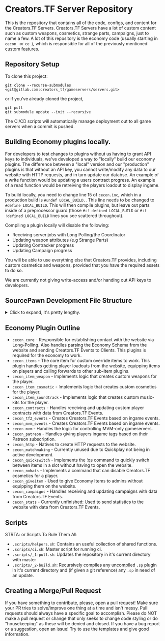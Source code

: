# Creators.TF Server Repository
This is the repository that contains all of the code, configs, and content for the Creators.TF Servers. Creators.TF Servers have a lot of custom content such as custom weapons, cosmetics, strange parts, campaigns, just to name a few. A lot of this repository is the economy code (usually starting in `cecon_` or `ce_`), which is responsible for all of the previously mentioned custom features.

## Repository Setup
To clone this project:

```
git clone --recurse-submodules <git@gitlab.com:creators_tf/gameservers/servers.git>
```
or if you've already cloned the project,

```
git pull
git submodule update --init --recursive
```

The CI/CD scripts will automatically manage deployment out to all game servers when a commit is pushed.

## Building Economy plugins locally.
For developers to test changes to plugins without us having to grant API keys to individuals, we've developed a way to "locally" build our economy plugins. The difference between a "local" version and our "production" plugins is that without an API key, you cannot write/modify any data to our website with HTTP requests, and in turn update our databse. An example of a write function would be updating a users contract progress. An example of a read function would be retreiving the players loadout to display ingame.

To build locally, you need to change line 15 of `cecon.inc`, which in a production build is `#undef LOCAL_BUILD.`.
This line needs to be changed to `#define LOCAL_BUILD`. This will then compile plugins, but leave out parts inside of a preprocessor guard (those `#if defined LOCAL_BUILD` or `#if !defined LOCAL_BUILD` lines you see scattered throughout).

Compiling a plugin locally will disable the following:
- Receiving server jobs with Long Polling/the Coordinator
- Updating weapon attributes (e.g Strange Parts)
- Updating Contracker progress
- Updating Campaign progress

You will be able to use everything else that Creators.TF provides, including custom cosmetics and weapons, provided that you have the required assets to do so.

We are currently not giving write-access and/or handing out API keys to developers.

## SourcePawn Development File Structure
<details><summary markdown="span">Click to expand, it's pretty lengthy.</summary>

File Structure: `<root install> / servers / tf / addons / sourcemod`
- ∟ **scripting** - All raw Sourcepawn files. All files ending in .sp that have been changed will be compiled into .smx files when a commit is pushed. They will then be automatically deployed onto game servers. 
    - ∟ attributes - Sourcepawn files that relate to custom weapon, item, or object attributes. Also includes specific provider economy features (e.g Creators.TF Strange’s).
    - ∟ disabled - Sourcepawn files that are compiled and are immediately moved to /disabled on compile.
    - ∟ discord - Files required for the Seed bot on the Creators.TF Discord.
    - ∟ external - Sourcepawn files that are not made by the team.
    - ∟ fixes - Sourcepawn files that have quality of life changes to TF2’s gameplay.
    - ∟ include - Sourcepawn include files.
    - ∟ sbpp - Sourcepawn files required for SourceBans++.
- ∟ **plugins** - Sourcemod plugins which are developed by us are auto recompiled on each server instance. So there is no need to store their compiled versions on the repo. However, if we want to keep some compiled plugins that aren't managed by us and we don't expect them to be updated so often -- we should keep them in the external folder. That folder is not ignored and git tracks all changes that were made in that folder.
- ∟ **configs** - All of the config files required for our plugins.
    - ∟ cecon_items - **Creators Developers only**: See [Injecting Custom Items](https://gitlab.com/creators_tf/servers/-/wikis/Injecting-Custom-Items).
    - ∟ regextriggers - Config files required for the regex triggers plugin. Do not touch unless you know what you’re doing. 
    - ∟ sourcebans - Config files for SourceBans.
    - ∟ economy_$x.cfg - **Creators Developers only**: These config files are loaded in by cecon_core.smx  when it’s loaded so backend HTTP requests can go through. Do not touch these unless you have permission from a Core Developer.
</details>

## Economy Plugin Outline
- `cecon_core` - Responsible for establishing contact with the website via Long-Polling. Also handles parsing the Economy Schema from the website and sending Creators.TF Events to Clients. This plugins is required for the economy to work.
- `cecon_items` - The core item for custom override items to work. This plugin handles getting player loadouts from the website, equipping items on players and calling forwards to other sub-item plugins.
- `cecon_item_weapon` - Implements logic that creates custom weapons for the player.
- `cecon_item_cosmetic` - Implements logic that creates custom cosmetics for the player.
- `cecon_item_soundtrack` - Implements logic that creates custom music-kits for the player.
- `cecon_contracts` - Handles receiving and updating custom player contracts with data from Creators.TF Events.
- `cecon_tf2_events` - Creates Creators.TF Events based on ingame events.
- `cecon_mvm_events` - Creates Creators.TF Events based on ingame events.
- `cecon_mvm` - Handles the logic for controlling MVM-only gameservers.
- `cecon_patreon` - Handles giving players ingame tags based on their Patreon subscription.
- `cecon_http` - Natives to create HTTP requests to the website.
- `cecon_matchmaking` - Currently unused due to Quickplay not being in active development.
- `cecon_quickswitch` - Implements the !qs command to quickly switch between items in a slot without having to open the website.
- `cecon_nohats` - Implements a command that can disable Creators.TF cosmetics for a player.
- `cecon_giveitem` - Used to give Economy Items to admins without equipping them on the website.
- `cecon_campaigns` - Handles receiving and updating campaigns with data from Creators.TF Events.
- `cecon_stats` - Currently unfinished: Used to send statistics to the website with data from Creators.TF Events.

## Scripts 
STRTA: or Scripts To Rule Them All:
- `.scripts/helpers.sh`: Contains an useful collection of shared functions.
- `.scripts/ci.sh`: Master script for running ci.
- `.scripts/_1-pull.sh`: Updates the repository in it's current directory with master 
- `.scripts/_2-build.sh`: Recursively compiles any uncompiled `.sp` plugin in it's current directory and (if given a git reference) any `.sp` in need of an update.

## Creating a Merge/Pull Request
If you have something to contribute, please, open a pull request! Make sure your PR tries to solve/improve one thing at a time and isn't messy. Pull requests should always have a specific goal to accomplish. Please do NOT make a pull request or change that only seeks to change code styling or do "housekeeping" as these will be denied and closed. If you have a bug report or a suggestion, open an issue! Try to use the templates and give good information.
